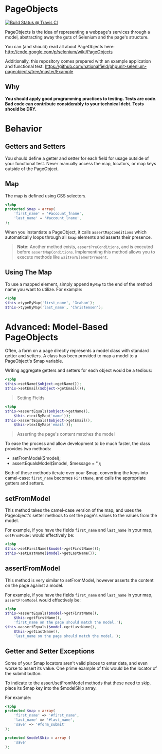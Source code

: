 # PageObjects

[![Build Status @ Travis CI](https://travis-ci.org/ravage84/phpunit-selenium2-pageobjects.svg?branch=master)](http://travis-ci.org/ravage84/phpunit-selenium2-pageobjects)

PageObjects is the idea of representing a webpage's services through a model, abstracting away the guts of Selenium and the page's structure.

You can (and should) read all about PageObjects here: http://code.google.com/p/selenium/wiki/PageObjects

Additionally, this repository comes prepared with an example application and functional test: https://github.com/nationalfield/phpunit-selenium-pageobjects/tree/master/Example

## Why
**You should apply good programming practices to testing. Tests are code. Bad code can contribute considerably to your technical debt. Tests should be DRY.**

<!--## Installation
1. `pear channel-discover nationalfield.github.com`
2. `pear install nf/PHPUnit_SeleniumPageObject`
-->
# Behavior
## Getters and Setters
You should define a getter and setter for each field for usage outside of your functional test. Never manually access the map, locators, or map keys outside of the PageObject.

## Map
The map is defined using CSS selectors.

```php
<?php
protected $map = array(
    'first_name' = '#account_fname',
    'last_name' = '#account_lname',
);
```

When you instantiate a PageObject, it calls `assertMapConditions` which automatically loops through all `$map` elements and asserts their presence.

> **Note:** Another method exists, `assertPreConditions`, and is executed before `assertMapConditions`. Implementing this method allows you to execute methods like `waitForElementPresent`.

## Using The Map

To use a mapped element, simply append `ByMap` to the end of the method name you want to utilize. For example:

```php
<?php
$this->typeByMap('first_name', 'Graham');
$this->typeByMap('last_name', 'Christensen');
```

# Advanced: Model-Based PageObjects
Often, a form on a page directly represents a model class with standard getter and setters. A class has been provided to map a model to a PageObject's $map variable.

Writing aggregate getters and setters for each object would be a tedious:

```php
<?php
$this->setName($object->getName());
$this->setEmail($object->getEmail());
```
> Setting Fields

```php
<?php
$this->assertEquals($object->getName(),
    $this->textByMap('name'));
$this->assertEquals($object->getEmail(),
    $this->textByMap('email'));
```
> Asserting the page's content matches the model

To ease the process and allow development to be much faster, the class provides two methods:

- setFromModel($model);
- assertEqualsModel($model, $message = '');

Both of these methods iterate over your $map, converting the keys into camel-case: `first_name` becomes `FirstName`, and calls the appropriate getters and setters.

## setFromModel
This method takes the camel-case version of the map, and uses the Pageobject's setter methods to set the page's values to the values from the model.

For example, if you have the fields 	`first_name` and `last_name` in your map, `setFromModel` would effectively be:

```php
<?php
$this->setFirstName($model->getFirstName());
$this->setLastName($model->getLastName());
```

## assertFromModel
This method is very similar to setFromModel, however asserts the content on the page against a model.

For example, if you have the fields 	`first_name` and `last_name` in your map, `assertFromModel` would effectively be:

```php
<?php
$this->assertEquals($model->getFirstName(),
    $this->getFirstName(),
    'first_name on the page should match the model.');
$this->assertEquals($model->getLastName(),
    $this->getLastName(),
    'last_name on the page should match the model.');
```

## Getter and Setter Exceptions
Some of your $map locators aren't valid places to enter data, and even worse to assert its value. One prime example of this would be the locator of the submit button.

To indicate to the assert/setFromModel methods that these need to skip, place its $map key into the $modelSkip array.

For example:

```php
<?php
protected $map = array(
    'first_name' => '#first_name',
    'last_name' => '#last_name',
    'save' => '#form_submit'
);

protected $modelSkip = array (
    'save'
);
```
